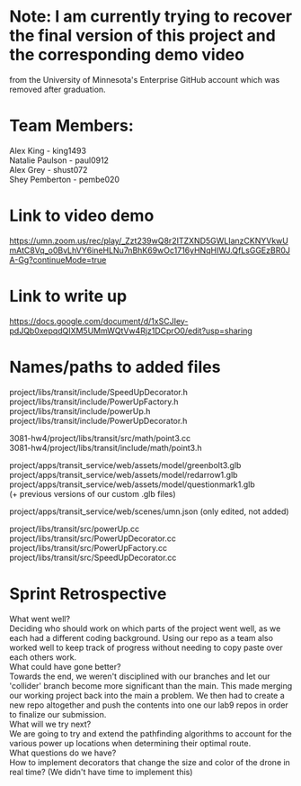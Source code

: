 # Note: I am currently trying to recover the final version of this project and the corresponding demo video <br> 
from the University of Minnesota's Enterprise GitHub account which was removed after graduation.
# Team Members:
Alex King - king1493 </br>
Natalie Paulson - paul0912 </br>
Alex Grey - shust072 </br>
Shey Pemberton - pembe020 </br>

# Link to video demo
https://umn.zoom.us/rec/play/_Zzt239wQ8r2ITZXND5GWLIanzCKNYVkwUmAtC8Vq_o0BvLhVY6ineHLNu7nBhK69wOc1716yHNqHIWJ.QfLsGGEzBR0JA-Gg?continueMode=true <br>

# Link to write up
https://docs.google.com/document/d/1xSCJIey-pdJQb0xepqdQIXM5UMmWQtVw4Rjz1DCprO0/edit?usp=sharing

# Names/paths to added files


project/libs/transit/include/SpeedUpDecorator.h</br>
project/libs/transit/include/PowerUpFactory.h</br>
project/libs/transit/include/powerUp.h</br>
project/libs/transit/include/PowerUpDecorator.h</br>

3081-hw4/project/libs/transit/src/math/point3.cc</br>
3081-hw4/project/libs/transit/include/math/point3.h</br>

project/apps/transit_service/web/assets/model/greenbolt3.glb</br>
project/apps/transit_service/web/assets/model/redarrow1.glb</br>
project/apps/transit_service/web/assets/model/questionmark1.glb</br>
(+ previous versions of our custom .glb files)</br>

project/apps/transit_service/web/scenes/umn.json (only edited, not added)</br>

project/libs/transit/src/powerUp.cc</br>
project/libs/transit/src/PowerUpDecorator.cc</br>
project/libs/transit/src/PowerUpFactory.cc</br>
project/libs/transit/src/SpeedUpDecorator.cc</br>


# Sprint Retrospective
What went well?</br>
Deciding who should work on which parts of the project went well, as we each had a different coding background. Using our repo as a team also worked well to keep track of progress without needing to copy paste over each others work. </br>
What could have gone better? </br>
Towards the end, we weren't disciplined with our branches and let our 'collider' branch become more significant than the main. This made merging our working project back into the main a problem. We then had to create a new repo altogether and push the contents into one our lab9 repos in order to finalize our submission. </br>
What will we try next?</br>
We are going to try and extend the pathfinding algorithms to account for the various power up locations when determining their optimal route.  
What questions do we have?</br>
How to implement decorators that change the size and color of the drone in real time? (We didn't have time to implement this)
